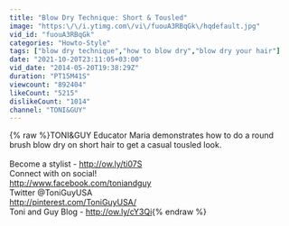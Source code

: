 ```yaml
---
title: "Blow Dry Technique: Short & Tousled"
image: "https:\/\/i.ytimg.com\/vi\/fuouA3RBqGk\/hqdefault.jpg"
vid_id: "fuouA3RBqGk"
categories: "Howto-Style"
tags: ["blow dry technique","how to blow dry","blow dry your hair"]
date: "2021-10-20T23:11:05+03:00"
vid_date: "2014-05-20T19:38:29Z"
duration: "PT15M41S"
viewcount: "892404"
likeCount: "5215"
dislikeCount: "1014"
channel: "TONI&GUY"
---
```

{% raw %}TONI&amp;GUY Educator Maria demonstrates how to do a round brush blow dry on short hair to get a casual tousled look. <br /><br />Become a stylist - <a rel="nofollow" target="blank" href="http://ow.ly/ti07S">http://ow.ly/ti07S</a> <br />Connect with on social!<br /><a rel="nofollow" target="blank" href="http://www.facebook.com/toniandguy">http://www.facebook.com/toniandguy</a><br />Twitter @ToniGuyUSA<br /><a rel="nofollow" target="blank" href="http://pinterest.com/ToniGuyUSA/">http://pinterest.com/ToniGuyUSA/</a><br />Toni and Guy Blog - <a rel="nofollow" target="blank" href="http://ow.ly/cY3Qi">http://ow.ly/cY3Qi</a>{% endraw %}
